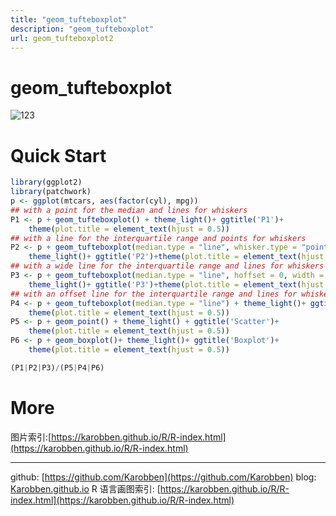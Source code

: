 ```yaml
---
title: "geom_tufteboxplot"
description: "geom_tufteboxplot"
url: geom_tufteboxplot2
---
```


# geom_tufteboxplot

![123](https://i.loli.net/2020/06/19/knlNazKxvZshMPq.png)
# Quick Start
```r
library(ggplot2)
library(patchwork)
p <- ggplot(mtcars, aes(factor(cyl), mpg))
## with a point for the median and lines for whiskers
P1 <- p + geom_tufteboxplot() + theme_light()+ ggtitle('P1')+
	theme(plot.title = element_text(hjust = 0.5))
## with a line for the interquartile range and points for whiskers
P2 <- p + geom_tufteboxplot(median.type = "line", whisker.type = "point", hoffset = 0)+
	theme_light()+ ggtitle('P2')+theme(plot.title = element_text(hjust = 0.5))
## with a wide line for the interquartile range and lines for whiskers
P3 <- p + geom_tufteboxplot(median.type = "line", hoffset = 0, width = 3) +
	theme_light()+ ggtitle('P3')+theme(plot.title = element_text(hjust = 0.5))
## with an offset line for the interquartile range and lines for whiskers
P4 <- p + geom_tufteboxplot(median.type = "line") + theme_light()+ ggtitle('P4')+
	theme(plot.title = element_text(hjust = 0.5))
P5 <- p + geom_point() + theme_light() + ggtitle('Scatter')+
	theme(plot.title = element_text(hjust = 0.5))
P6 <- p + geom_boxplot()+ theme_light()+ ggtitle('Boxplot')+
	theme(plot.title = element_text(hjust = 0.5))

(P1|P2|P3)/(P5|P4|P6)
```


<a name="FG8Ad"></a>
# More
图片索引:[https://karobben.github.io/R/R-index.html](https://karobben.github.io/R/R-index.html)




---
github: [https://github.com/Karobben](https://github.com/Karobben)
blog: [Karobben.github.io](http://Karobben.github.io)
R 语言画图索引: [https://karobben.github.io/R/R-index.html](https://karobben.github.io/R/R-index.html)
